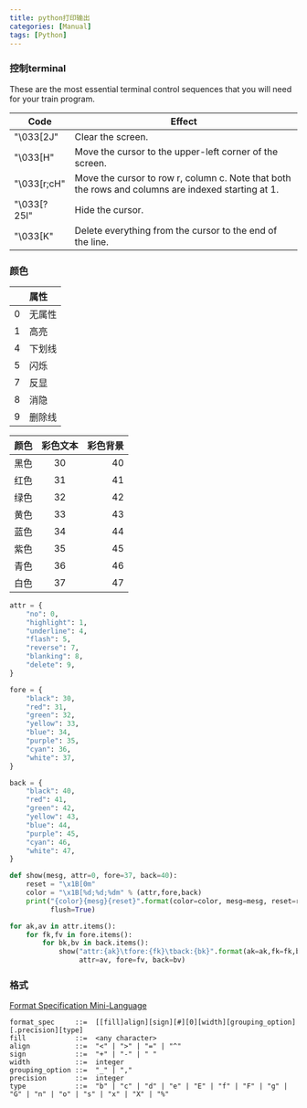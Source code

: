 ```yaml
---
title: python打印输出
categories: [Manual]
tags: [Python]
---
```


### 控制terminal

These are the most essential terminal control sequences that you will need for your train program.

| Code        | Effect
|-------------|----------------------------------------------
| "\033[2J"   | Clear the screen.
| "\033[H"    | Move the cursor to the upper-left corner of the screen.
| "\033[r;cH" | Move the cursor to row r, column c. Note that both the rows and columns are indexed starting at 1.
| "\033[?25l" | Hide the cursor.
| "\033[K"    | Delete everything from the cursor to the end of the line.

### 颜色

|    | 属性   |
|:---|:-------|
| 0  | 无属性 |
| 1  | 高亮   |
| 4  | 下划线 |
| 5  | 闪烁   |
| 7  | 反显   |
| 8  | 消隐   |
| 9  | 删除线 |

| 颜色 | 彩色文本 | 彩色背景 |
|:-----|:--------:|---------:|
| 黑色 | 30       | 40       |
| 红色 | 31       | 41       |
| 绿色 | 32       | 42       |
| 黄色 | 33       | 43       |
| 蓝色 | 34       | 44       |
| 紫色 | 35       | 45       |
| 青色 | 36       | 46       |
| 白色 | 37       | 47       |

``` python
attr = {
    "no": 0,
    "highlight": 1,
    "underline": 4,
    "flash": 5,
    "reverse": 7,
    "blanking": 8,
    "delete": 9,
}

fore = {
    "black": 30,
    "red": 31,
    "green": 32,
    "yellow": 33,
    "blue": 34,
    "purple": 35,
    "cyan": 36,
    "white": 37,
}

back = {
    "black": 40,
    "red": 41,
    "green": 42,
    "yellow": 43,
    "blue": 44,
    "purple": 45,
    "cyan": 46,
    "white": 47,
}

def show(mesg, attr=0, fore=37, back=40):
    reset = "\x1B[0m"
    color = "\x1B[%d;%d;%dm" % (attr,fore,back)
    print("{color}{mesg}{reset}".format(color=color, mesg=mesg, reset=reset),
          flush=True)

for ak,av in attr.items():
    for fk,fv in fore.items():
        for bk,bv in back.items():
            show("attr:{ak}\tfore:{fk}\tback:{bk}".format(ak=ak,fk=fk,bk=bk),
                 attr=av, fore=fv, back=bv)
```

### 格式

[Format Specification Mini-Language](https://docs.python.org/3/library/string.html#formatspec)

``` bnf
format_spec     ::=  [[fill]align][sign][#][0][width][grouping_option][.precision][type]
fill            ::=  <any character>
align           ::=  "<" | ">" | "=" | "^"
sign            ::=  "+" | "-" | " "
width           ::=  integer
grouping_option ::=  "_" | ","
precision       ::=  integer
type            ::=  "b" | "c" | "d" | "e" | "E" | "f" | "F" | "g" | "G" | "n" | "o" | "s" | "x" | "X" | "%"
```
